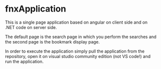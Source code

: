 # fnxApplication

This is a single page application based on angular on client side and on .NET code on server side.

The default page is the search page in which you perform the searches and the second page is the bookmark display page.

In order to execute the application simply pull the application from the repository, open it on visual studio community edition (not VS code!) and run the application.

